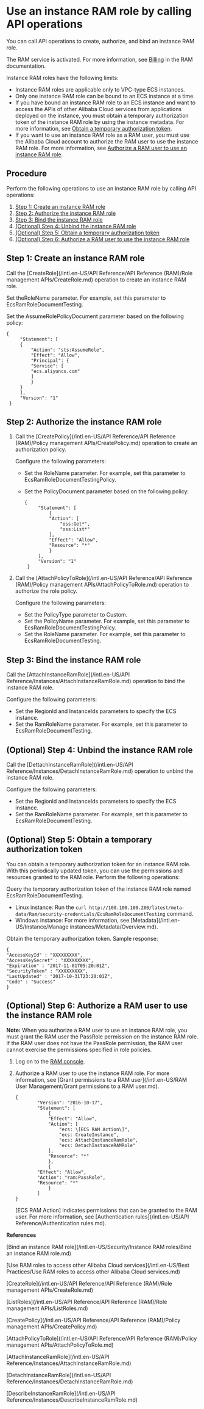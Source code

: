 # Use an instance RAM role by calling API operations

You can call API operations to create, authorize, and bind an instance RAM role.

The RAM service is activated. For more information, see [Billing](/intl.en-US/Pricing/Billing.md) in the RAM documentation.

Instance RAM roles have the following limits:

-   Instance RAM roles are applicable only to VPC-type ECS instances.
-   Only one instance RAM role can be bound to an ECS instance at a time.
-   If you have bound an instance RAM role to an ECS instance and want to access the APIs of other Alibaba Cloud services from applications deployed on the instance, you must obtain a temporary authorization token of the instance RAM role by using the instance metadata. For more information, see [Obtain a temporary authorization token](#Token).
-   If you want to use an instance RAM role as a RAM user, you must use the Alibaba Cloud account to authorize the RAM user to use the instance RAM role. For more information, see [Authorize a RAM user to use an instance RAM role](#Authorize).

## Procedure

Perform the following operations to use an instance RAM role by calling API operations:

1.  [Step 1: Create an instance RAM role](#step3)
2.  [Step 2: Authorize the instance RAM role](#section_jhn_g25_xdb)
3.  [Step 3: Bind the instance RAM role](#section_pmw_bf5_xdb)
4.  [\(Optional\) Step 4: Unbind the instance RAM role](#section_k4m_2f5_xdb)
5.  [\(Optional\) Step 5: Obtain a temporary authorization token](#Token)
6.  [\(Optional\) Step 6: Authorize a RAM user to use the instance RAM role](#Authorize)

## Step 1: Create an instance RAM role

Call the [CreateRole](/intl.en-US/API Reference/API Reference (RAM)/Role management APIs/CreateRole.md) operation to create an instance RAM role.

Set theRoleName parameter. For example, set this parameter to EcsRamRoleDocumentTesting.

Set the AssumeRolePolicyDocument parameter based on the following policy:

```
{
     "Statement": [
     {
         "Action": "sts:AssumeRole",
         "Effect": "Allow",
         "Principal": {
         "Service": [
         "ecs.aliyuncs.com"
         ]
         }
     }
     ],
     "Version": "1"
 }
```

## Step 2: Authorize the instance RAM role

1.  Call the [CreatePolicy](/intl.en-US/API Reference/API Reference (RAM)/Policy management APIs/CreatePolicy.md) operation to create an authorization policy.

    Configure the following parameters:

    -   Set the RoleName parameter. For example, set this parameter to EcsRamRoleDocumentTestingPolicy.
    -   Set the PolicyDocument parameter based on the following policy:

        ```
        {
             "Statement": [
                 {
                 "Action": [
                     "oss:Get*",
                     "oss:List*"
                 ],
                 "Effect": "Allow",
                 "Resource": "*"
                 }
             ],
             "Version": "1"
         }
        ```

2.  Call the [AttachPolicyToRole](/intl.en-US/API Reference/API Reference (RAM)/Policy management APIs/AttachPolicyToRole.md) operation to authorize the role policy.

    Configure the following parameters:

    -   Set the PolicyType parameter to Custom.
    -   Set the PolicyName parameter. For example, set this parameter to EcsRamRoleDocumentTestingPolicy.
    -   Set the RoleName parameter. For example, set this parameter to EcsRamRoleDocumentTesting.

## Step 3: Bind the instance RAM role

Call the [AttachInstanceRamRole](/intl.en-US/API Reference/Instances/AttachInstanceRamRole.md) operation to bind the instance RAM role.

Configure the following parameters:

-   Set the RegionId and InstanceIds parameters to specify the ECS instance.
-   Set the RamRoleName parameter. For example, set this parameter to EcsRamRoleDocumentTesting.

## \(Optional\) Step 4: Unbind the instance RAM role

Call the [DettachInstanceRamRole](/intl.en-US/API Reference/Instances/DetachInstanceRamRole.md) operation to unbind the instance RAM role.

Configure the following parameters:

-   Set the RegionId and InstanceIds parameters to specify the ECS instance.
-   Set the RamRoleName parameter. For example, set this parameter to EcsRamRoleDocumentTesting.

## \(Optional\) Step 5: Obtain a temporary authorization token

You can obtain a temporary authorization token for an instance RAM role. With this periodically updated token, you can use the permissions and resources granted to the RAM role. Perform the following operations:

Query the temporary authorization token of the instance RAM role named EcsRamRoleDocumentTesting.

-   Linux instance: Run the `curl http://100.100.100.200/latest/meta-data/Ram/security-credentials/EcsRamRoleDocumentTesting` command.
-   Windows instance: For more information, see [Metadata](/intl.en-US/Instance/Manage instances/Metadata/Overview.md).

Obtain the temporary authorization token. Sample response:

```
{
"AccessKeyId" : "XXXXXXXXX",
"AccessKeySecret" : "XXXXXXXXX",
"Expiration" : "2017-11-01T05:20:01Z",
"SecurityToken" : "XXXXXXXXX",
"LastUpdated" : "2017-10-31T23:20:01Z",
"Code" : "Success"
}
```

## \(Optional\) Step 6: Authorize a RAM user to use the instance RAM role

**Note:** When you authorize a RAM user to use an instance RAM role, you must grant the RAM user the PassRole permission on the instance RAM role. If the RAM user does not have the PassRole permission, the RAM user cannot exercise the permissions specified in role policies.

1.  Log on to the [RAM console](https://ram.console.aliyun.com/#/overview).

2.  Authorize a RAM user to use the instance RAM role. For more information, see [Grant permissions to a RAM user](/intl.en-US/RAM User Management/Grant permissions to a RAM user.md).

    ```
    {
            "Version": "2016-10-17",
            "Statement": [
                {
                "Effect": "Allow",
                "Action": [
                    "ecs: \[ECS RAM Action\]",
                    "ecs: CreateInstance",
                    "ecs: AttachInstanceRamRole",
                    "ecs: DetachInstanceRAMRole"
                ],
                "Resource": "*"
                },
                {
            "Effect": "Allow",
            "Action": "ram:PassRole",
            "Resource": "*"
                }
            ]
    }
    ```

    \[ECS RAM Action\] indicates permissions that can be granted to the RAM user. For more information, see [Authentication rules](/intl.en-US/API Reference/Authentication rules.md).


**References**  


[Bind an instance RAM role](/intl.en-US/Security/Instance RAM roles/Bind an instance RAM role.md)

[Use RAM roles to access other Alibaba Cloud services](/intl.en-US/Best Practices/Use RAM roles to access other Alibaba Cloud services.md)

[CreateRole](/intl.en-US/API Reference/API Reference (RAM)/Role management APIs/CreateRole.md)

[ListRoles](/intl.en-US/API Reference/API Reference (RAM)/Role management APIs/ListRoles.md)

[CreatePolicy](/intl.en-US/API Reference/API Reference (RAM)/Policy management APIs/CreatePolicy.md)

[AttachPolicyToRole](/intl.en-US/API Reference/API Reference (RAM)/Policy management APIs/AttachPolicyToRole.md)

[AttachInstanceRamRole](/intl.en-US/API Reference/Instances/AttachInstanceRamRole.md)

[DetachInstanceRamRole](/intl.en-US/API Reference/Instances/DetachInstanceRamRole.md)

[DescribeInstanceRamRole](/intl.en-US/API Reference/Instances/DescribeInstanceRamRole.md)

